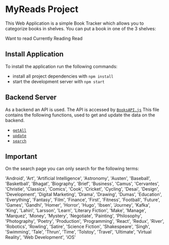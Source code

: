 # MyReads Project

This Web Application is a simple Book Tracker which allows you to categorize books in shelves. You can put a book in one of the 3 shelves:

Want to read
Currently Reading
Read

## Install Application

To install the application run the following commands:

- install all project dependencies with `npm install`
- start the development server with `npm start`

## Backend Server

As a backend an API is used. The API is accessed by [`BooksAPI.js`](src/BooksAPI.js) This file contains the following functions, used to get and update the data on the backend.

- [`getAll`](#getall)
- [`update`](#update)
- [`search`](#search)

## Important

On the search page you can only search for the following terms:

'Android', 'Art', 'Artificial Intelligence', 'Astronomy', 'Austen', 'Baseball', 'Basketball', 'Bhagat', 'Biography', 'Brief', 'Business', 'Camus', 'Cervantes', 'Christie', 'Classics', 'Comics', 'Cook', 'Cricket', 'Cycling', 'Desai', 'Design', 'Development', 'Digital Marketing', 'Drama', 'Drawing', 'Dumas', 'Education', 'Everything', 'Fantasy', 'Film', 'Finance', 'First', 'Fitness', 'Football', 'Future', 'Games', 'Gandhi', 'Homer', 'Horror', 'Hugo', 'Ibsen', 'Journey', 'Kafka', 'King', 'Lahiri', 'Larsson', 'Learn', 'Literary Fiction', 'Make', 'Manage', 'Marquez', 'Money', 'Mystery', 'Negotiate', 'Painting', 'Philosophy', 'Photography', 'Poetry', 'Production', 'Programming', 'React', 'Redux', 'River', 'Robotics', 'Rowling', 'Satire', 'Science Fiction', 'Shakespeare', 'Singh', 'Swimming', 'Tale', 'Thrun', 'Time', 'Tolstoy', 'Travel', 'Ultimate', 'Virtual Reality', 'Web Development', 'iOS'
